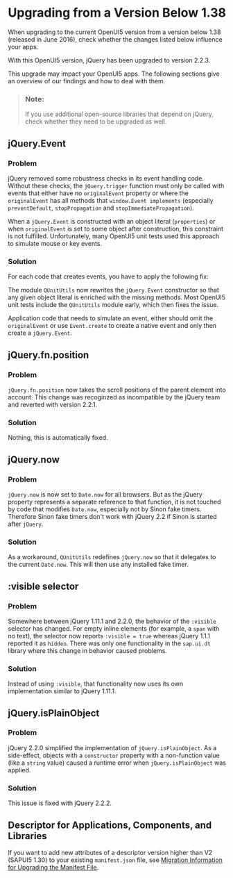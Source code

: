 <!-- loioc1025c2e30a748ae82e929cb7f6d2f9a -->

# Upgrading from a Version Below 1.38

When upgrading to the current OpenUI5 version from a version below 1.38 \(released in June 2016\), check whether the changes listed below influence your apps.

With this OpenUI5 version, jQuery has been upgraded to version 2.2.3.

This upgrade may impact your OpenUI5 apps. The following sections give an overview of our findings and how to deal with them.

> ### Note:  
> If you use additional open-source libraries that depend on jQuery, check whether they need to be upgraded as well.



## jQuery.Event



### Problem

jQuery removed some robustness checks in its event handling code. Without these checks, the `jQuery.trigger` function must only be called with events that either have no `originalEvent` property or where the `originalEvent` has all methods that `window.Event implements` \(especially `preventDefault`, `stopPropagation` and `stopImmediatePropagation`\).

When a `jQuery.Event` is constructed with an object literal \(`properties`\) or when `originalEvent` is set to some object after construction, this constraint is not fulfilled. Unfortunately, many OpenUI5 unit tests used this approach to simulate mouse or key events.



### Solution

For each code that creates events, you have to apply the following fix:

The module `QUnitUtils` now rewrites the `jQuery.Event` constructor so that any given object literal is enriched with the missing methods. Most OpenUI5 unit tests include the `QUnitUtils` module early, which then fixes the issue.

Application code that needs to simulate an event, either should omit the `originalEvent` or use `Event.create` to create a native event and only then create a `jQuery.Event`.



## jQuery.fn.position



### Problem

`jQuery.fn.position` now takes the scroll positions of the parent element into account. This change was recoginzed as incompatible by the jQuery team and reverted with version 2.2.1.



### Solution

Nothing, this is automatically fixed.



## jQuery.now



### Problem

`jQuery.now` is now set to `Date.now` for all browsers. But as the jQuery property represents a separate reference to that function, it is not touched by code that modifies `Date.now`, especially not by Sinon fake timers. Therefore Sinon fake timers don't work with jQuery 2.2 if Sinon is started after `jQuery`.



### Solution

As a workaround, `QUnitUtils` redefines `jQuery.now` so that it delegates to the current `Date.now`. This will then use any installed fake timer.



## :visible selector



### Problem

Somewhere between jQuery 1.11.1 and 2.2.0, the behavior of the `:visible` selector has changed. For empty inline elements \(for example, a `span` with no text\), the selector now reports `:visible = true` whereas jQuery 1.1.1 reported it as `hidden`. There was only one functionality in the `sap.ui.dt` library where this change in behavior caused problems.



### Solution

Instead of using `:visible`, that functionality now uses its own implementation similar to jQuery 1.11.1.



## jQuery.isPlainObject



### Problem

jQuery 2.2.0 simplified the implementation of `jQuery.isPlainObject`. As a side-effect, objects with a `constructor` property with a non-function value \(like a `string` value\) caused a runtime error when `jQuery.isPlainObject` was applied.



### Solution

This issue is fixed with jQuery 2.2.2.



## Descriptor for Applications, Components, and Libraries

If you want to add new attributes of a descriptor version higher than V2 \(SAPUI5 1.30\) to your existing `manifest.json` file, see [Migration Information for Upgrading the Manifest File](../04_Essentials/migration-information-for-upgrading-the-manifest-file-a110f76.md).

